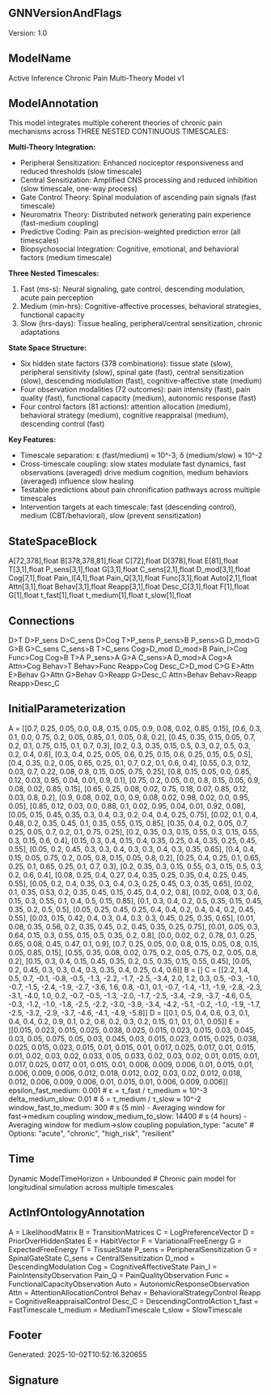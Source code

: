 ## GNNVersionAndFlags
Version: 1.0

## ModelName
Active Inference Chronic Pain Multi-Theory Model v1

## ModelAnnotation
This model integrates multiple coherent theories of chronic pain mechanisms across THREE NESTED CONTINUOUS TIMESCALES:

**Multi-Theory Integration:**
- Peripheral Sensitization: Enhanced nociceptor responsiveness and reduced thresholds (slow timescale)
- Central Sensitization: Amplified CNS processing and reduced inhibition (slow timescale, one-way process)
- Gate Control Theory: Spinal modulation of ascending pain signals (fast timescale)
- Neuromatrix Theory: Distributed network generating pain experience (fast-medium coupling)
- Predictive Coding: Pain as precision-weighted prediction error (all timescales)
- Biopsychosocial Integration: Cognitive, emotional, and behavioral factors (medium timescale)

**Three Nested Timescales:**
1. Fast (ms-s): Neural signaling, gate control, descending modulation, acute pain perception
2. Medium (min-hrs): Cognitive-affective processes, behavioral strategies, functional capacity
3. Slow (hrs-days): Tissue healing, peripheral/central sensitization, chronic adaptations

**State Space Structure:**
- Six hidden state factors (378 combinations): tissue state (slow), peripheral sensitivity (slow), spinal gate (fast), central sensitization (slow), descending modulation (fast), cognitive-affective state (medium)
- Four observation modalities (72 outcomes): pain intensity (fast), pain quality (fast), functional capacity (medium), autonomic response (fast)
- Four control factors (81 actions): attention allocation (medium), behavioral strategy (medium), cognitive reappraisal (medium), descending control (fast)

**Key Features:**
- Timescale separation: ε (fast/medium) ≈ 10^-3, δ (medium/slow) ≈ 10^-2
- Cross-timescale coupling: slow states modulate fast dynamics, fast observations (averaged) drive medium cognition, medium behaviors (averaged) influence slow healing
- Testable predictions about pain chronification pathways across multiple timescales
- Intervention targets at each timescale: fast (descending control), medium (CBT/behavioral), slow (prevent sensitization)

## StateSpaceBlock
A[72,378],float
B[378,378,81],float
C[72],float
D[378],float
E[81],float
T[3,1],float
P_sens[3,1],float
G[3,1],float
C_sens[2,1],float
D_mod[3,1],float
Cog[7,1],float
Pain_I[4,1],float
Pain_Q[3,1],float
Func[3,1],float
Auto[2,1],float
Attn[3,1],float
Behav[3,1],float
Reapp[3,1],float
Desc_C[3,1],float
F[1],float
G[1],float
t_fast[1],float
t_medium[1],float
t_slow[1],float

## Connections
D>T
D>P_sens
D>C_sens
D>Cog
T>P_sens
P_sens>B
P_sens>G
D_mod>G
G>B
G>C_sens
C_sens>B
T>C_sens
Cog>D_mod
D_mod>B
Pain_I>Cog
Func>Cog
Cog>B
T>A
P_sens>A
G>A
C_sens>A
D_mod>A
Cog>A
Attn>Cog
Behav>T
Behav>Func
Reapp>Cog
Desc_C>D_mod
C>G
E>Attn
E>Behav
G>Attn
G>Behav
G>Reapp
G>Desc_C
Attn>Behav
Behav>Reapp
Reapp>Desc_C

## InitialParameterization
A = [[0.7, 0.25, 0.05, 0.0, 0.8, 0.15, 0.05, 0.9, 0.08, 0.02, 0.85, 0.15], [0.6, 0.3, 0.1, 0.0, 0.75, 0.2, 0.05, 0.85, 0.1, 0.05, 0.8, 0.2], [0.45, 0.35, 0.15, 0.05, 0.7, 0.2, 0.1, 0.75, 0.15, 0.1, 0.7, 0.3], [0.2, 0.3, 0.35, 0.15, 0.5, 0.3, 0.2, 0.5, 0.3, 0.2, 0.4, 0.6], [0.3, 0.4, 0.25, 0.05, 0.6, 0.25, 0.15, 0.6, 0.25, 0.15, 0.5, 0.5], [0.4, 0.35, 0.2, 0.05, 0.65, 0.25, 0.1, 0.7, 0.2, 0.1, 0.6, 0.4], [0.55, 0.3, 0.12, 0.03, 0.7, 0.22, 0.08, 0.8, 0.15, 0.05, 0.75, 0.25], [0.8, 0.15, 0.05, 0.0, 0.85, 0.12, 0.03, 0.95, 0.04, 0.01, 0.9, 0.1], [0.75, 0.2, 0.05, 0.0, 0.8, 0.15, 0.05, 0.9, 0.08, 0.02, 0.85, 0.15], [0.65, 0.25, 0.08, 0.02, 0.75, 0.18, 0.07, 0.85, 0.12, 0.03, 0.8, 0.2], [0.9, 0.08, 0.02, 0.0, 0.9, 0.08, 0.02, 0.98, 0.02, 0.0, 0.95, 0.05], [0.85, 0.12, 0.03, 0.0, 0.88, 0.1, 0.02, 0.95, 0.04, 0.01, 0.92, 0.08], [0.05, 0.15, 0.45, 0.35, 0.3, 0.4, 0.3, 0.2, 0.4, 0.4, 0.25, 0.75], [0.02, 0.1, 0.4, 0.48, 0.2, 0.35, 0.45, 0.1, 0.35, 0.55, 0.15, 0.85], [0.35, 0.4, 0.2, 0.05, 0.7, 0.25, 0.05, 0.7, 0.2, 0.1, 0.75, 0.25], [0.2, 0.35, 0.3, 0.15, 0.55, 0.3, 0.15, 0.55, 0.3, 0.15, 0.6, 0.4], [0.15, 0.3, 0.4, 0.15, 0.4, 0.35, 0.25, 0.4, 0.35, 0.25, 0.45, 0.55], [0.05, 0.2, 0.45, 0.3, 0.3, 0.4, 0.3, 0.3, 0.4, 0.3, 0.35, 0.65], [0.4, 0.4, 0.15, 0.05, 0.75, 0.2, 0.05, 0.8, 0.15, 0.05, 0.8, 0.2], [0.25, 0.4, 0.25, 0.1, 0.65, 0.25, 0.1, 0.65, 0.25, 0.1, 0.7, 0.3], [0.2, 0.35, 0.3, 0.15, 0.55, 0.3, 0.15, 0.5, 0.3, 0.2, 0.6, 0.4], [0.08, 0.25, 0.4, 0.27, 0.4, 0.35, 0.25, 0.35, 0.4, 0.25, 0.45, 0.55], [0.05, 0.2, 0.4, 0.35, 0.3, 0.4, 0.3, 0.25, 0.45, 0.3, 0.35, 0.65], [0.02, 0.1, 0.35, 0.53, 0.2, 0.35, 0.45, 0.15, 0.45, 0.4, 0.2, 0.8], [0.02, 0.08, 0.3, 0.6, 0.15, 0.3, 0.55, 0.1, 0.4, 0.5, 0.15, 0.85], [0.1, 0.3, 0.4, 0.2, 0.5, 0.35, 0.15, 0.45, 0.35, 0.2, 0.5, 0.5], [0.05, 0.25, 0.45, 0.25, 0.4, 0.4, 0.2, 0.4, 0.4, 0.2, 0.45, 0.55], [0.03, 0.15, 0.42, 0.4, 0.3, 0.4, 0.3, 0.3, 0.45, 0.25, 0.35, 0.65], [0.01, 0.08, 0.35, 0.56, 0.2, 0.35, 0.45, 0.2, 0.45, 0.35, 0.25, 0.75], [0.01, 0.05, 0.3, 0.64, 0.15, 0.3, 0.55, 0.15, 0.5, 0.35, 0.2, 0.8], [0.0, 0.02, 0.2, 0.78, 0.1, 0.25, 0.65, 0.08, 0.45, 0.47, 0.1, 0.9], [0.7, 0.25, 0.05, 0.0, 0.8, 0.15, 0.05, 0.8, 0.15, 0.05, 0.85, 0.15], [0.55, 0.35, 0.08, 0.02, 0.75, 0.2, 0.05, 0.75, 0.2, 0.05, 0.8, 0.2], [0.15, 0.3, 0.4, 0.15, 0.45, 0.35, 0.2, 0.5, 0.35, 0.15, 0.55, 0.45], [0.05, 0.2, 0.45, 0.3, 0.3, 0.4, 0.3, 0.35, 0.4, 0.25, 0.4, 0.6]]
B = []
C = [[2.2, 1.4, 0.5, 0.7, -0.1, -0.8, -0.5, -1.3, -2.2, -1.7, -2.5, -3.4, 2.0, 1.2, 0.3, 0.5, -0.3, -1.0, -0.7, -1.5, -2.4, -1.9, -2.7, -3.6, 1.6, 0.8, -0.1, 0.1, -0.7, -1.4, -1.1, -1.9, -2.8, -2.3, -3.1, -4.0, 1.0, 0.2, -0.7, -0.5, -1.3, -2.0, -1.7, -2.5, -3.4, -2.9, -3.7, -4.6, 0.5, -0.3, -1.2, -1.0, -1.8, -2.5, -2.2, -3.0, -3.9, -3.4, -4.2, -5.1, -0.2, -1.0, -1.9, -1.7, -2.5, -3.2, -2.9, -3.7, -4.6, -4.1, -4.9, -5.8]]
D = [[0.1, 0.5, 0.4, 0.6, 0.3, 0.1, 0.4, 0.4, 0.2, 0.9, 0.1, 0.2, 0.6, 0.2, 0.3, 0.2, 0.15, 0.1, 0.1, 0.1, 0.05]]
E = [[0.015, 0.023, 0.015, 0.025, 0.038, 0.025, 0.015, 0.023, 0.015, 0.03, 0.045, 0.03, 0.05, 0.075, 0.05, 0.03, 0.045, 0.03, 0.015, 0.023, 0.015, 0.025, 0.038, 0.025, 0.015, 0.023, 0.015, 0.01, 0.015, 0.01, 0.017, 0.025, 0.017, 0.01, 0.015, 0.01, 0.02, 0.03, 0.02, 0.033, 0.05, 0.033, 0.02, 0.03, 0.02, 0.01, 0.015, 0.01, 0.017, 0.025, 0.017, 0.01, 0.015, 0.01, 0.006, 0.009, 0.006, 0.01, 0.015, 0.01, 0.006, 0.009, 0.006, 0.012, 0.018, 0.012, 0.02, 0.03, 0.02, 0.012, 0.018, 0.012, 0.006, 0.009, 0.006, 0.01, 0.015, 0.01, 0.006, 0.009, 0.006]]
epsilon_fast_medium: 0.001     # ε = τ_fast / τ_medium ≈ 10^-3
delta_medium_slow: 0.01        # δ = τ_medium / τ_slow ≈ 10^-2
window_fast_to_medium: 300     # s (5 min) - Averaging window for fast→medium coupling
window_medium_to_slow: 14400   # s (4 hours) - Averaging window for medium→slow coupling
population_type: "acute"       # Options: "acute", "chronic", "high_risk", "resilient"

## Time
Dynamic
ModelTimeHorizon = Unbounded # Chronic pain model for longitudinal simulation across multiple timescales

## ActInfOntologyAnnotation
A = LikelihoodMatrix
B = TransitionMatrices
C = LogPreferenceVector
D = PriorOverHiddenStates
E = HabitVector
F = VariationalFreeEnergy
G = ExpectedFreeEnergy
T = TissueState
P_sens = PeripheralSensitization
G = SpinalGateState
C_sens = CentralSensitization
D_mod = DescendingModulation
Cog = CognitiveAffectiveState
Pain_I = PainIntensityObservation
Pain_Q = PainQualityObservation
Func = FunctionalCapacityObservation
Auto = AutonomicResponseObservation
Attn = AttentionAllocationControl
Behav = BehavioralStrategyControl
Reapp = CognitiveReappraisalControl
Desc_C = DescendingControlAction
t_fast = FastTimescale
t_medium = MediumTimescale
t_slow = SlowTimescale

## Footer
Generated: 2025-10-02T10:52:16.320655

## Signature
